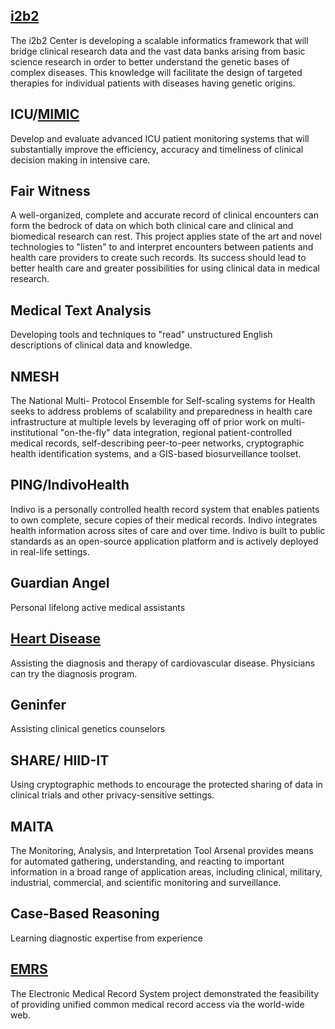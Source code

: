 ## [i2b2](https://www.i2b2.org/)

The i2b2 Center is developing a scalable informatics framework that will bridge clinical research data and the vast data banks arising from basic science research in order to better understand the genetic bases of complex diseases. This knowledge will facilitate the design of targeted therapies for individual patients with diseases having genetic origins. [<Website>](https://www.i2b2.org/)

## ICU/[MIMIC](https://mimic.physionet.org/)

Develop and evaluate advanced ICU patient monitoring systems that will substantially improve the efficiency, accuracy and timeliness of clinical decision making in intensive care. [<Website>](https://mimic.physionet.org/)

## Fair Witness 

A well-organized, complete and accurate record of clinical encounters can form the bedrock of data on which both clinical care and clinical and biomedical research can rest. This project applies state of the art and novel technologies to "listen" to and interpret encounters between patients and health care providers to create such records. Its success should lead to better health care and greater possibilities for using clinical data in medical research.

## Medical Text Analysis 

Developing tools and techniques to "read" unstructured English descriptions of clinical data and knowledge.

## NMESH 

The National Multi- Protocol Ensemble for Self-scaling systems for Health seeks to address problems of scalability and preparedness in health care infrastructure at multiple levels by leveraging off of prior work on multi-institutional "on-the-fly" data integration, regional patient-controlled medical records, self-describing peer-to-peer networks, cryptographic health identification systems, and a GIS-based biosurveillance toolset.

## PING/IndivoHealth 

Indivo is a personally controlled health record system that enables patients to own complete, secure copies of their medical records. Indivo integrates health information across sites of care and over time. Indivo is built to public standards as an open-source application platform and is actively deployed in real-life settings.

## Guardian Angel 

Personal lifelong active medical assistants

## [Heart Disease](http://groups.csail.mit.edu/medg/projects/hdp/hdp-demo-tab.html)

Assisting the diagnosis and therapy of cardiovascular disease. Physicians can try the diagnosis program. [<Website>](http://groups.csail.mit.edu/medg/projects/hdp/hdp-demo-tab.html)

## Geninfer 

Assisting clinical genetics counselors

## SHARE/ HIID-IT  

Using cryptographic methods to encourage the protected sharing of data in clinical trials and other privacy-sensitive settings.

## MAITA 

The Monitoring, Analysis, and Interpretation Tool Arsenal provides means for automated gathering, understanding, and reacting to important information in a broad range of application areas, including clinical, military, industrial, commercial, and scientific monitoring and surveillance.

## Case-Based Reasoning 

Learning diagnostic expertise from experience

## [EMRS](http://groups.csail.mit.edu/medg/projects/emrs/)

The Electronic Medical Record System project demonstrated the feasibility of providing unified common medical record access via the world-wide web. [<Website>](http://groups.csail.mit.edu/medg/projects/emrs/)
